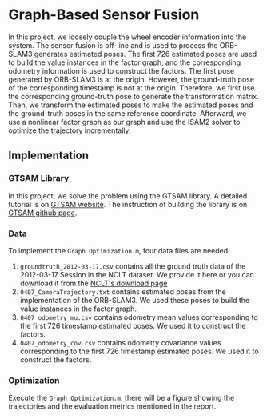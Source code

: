 # Graph-Based Sensor Fusion
In this project, we loosely couple the wheel encoder information into the system. The sensor fusion is off-line and is used to process the ORB-SLAM3 generates estimated poses. The first 726 estimated poses are used to build the value instances in the factor graph, and the corresponding odometry information is used to construct the factors. The first pose generated by ORB-SLAM3 is at the origin. However, the ground-truth pose of the corresponding timestamp is not at the origin. Therefore, we first use the corresponding ground-truth pose to generate the transformation matrix. Then, we transform the estimated poses to make the estimated poses and the ground-truth poses in the same reference coordinate. Afterward, we use a nonlinear factor graph as our graph and use the ISAM2 solver to optimize the trajectory incrementally.

## Implementation
### GTSAM Library
In this project, we solve the problem using the GTSAM library. 
A detailed tutorial is on [GTSAM website](https://gtsam.org/tutorials/intro.html).
The instruction of building the library is on [GTSAM github page](https://github.com/borglab/gtsam).

### Data 
To implement the `Graph Optimization.m`, four data files are needed:
1. `groundtruth_2012-03-17.csv` contains all the ground truth data of the 2012-03-17 Session in the NCLT dataset. We provide it here or you can download it from the [NCLT's download page](http://robots.engin.umich.edu/nclt/ground_truth/groundtruth_2012-03-17.csv)
2. `0407_CameraTrajectory.txt` contains estimated poses from the implementation of the ORB-SLAM3. We used these poses to build the value instances in the factor graph.
3. `0407_odometry_mu.csv` contains odometry mean values corresponding to the first 726 timestamp estimated poses. We used it to construct the factors.
4. `0407_odometry_cov.csv` contains odometry covariance values corresponding to the first 726 timestamp estimated poses. We used it to construct the factors.

### Optimization
Execute the `Graph Optimization.m`, there will be a figure showing the trajectories and the evaluation metrics mentioned in the report.
